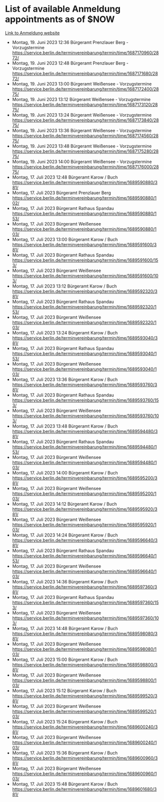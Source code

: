 # List of available Anmeldung appointments as of $NOW
[Link to Anmeldung website](https://service.berlin.de/terminvereinbarung/termin/tag.php?termin=1&anliegen[]=120686&dienstleisterlist=122210,122217,327316,122219,327312,122227,327314,122231,327346,122243,327348,122254,122252,329742,122260,329745,122262,329748,122271,327278,122273,327274,122277,327276,330436,122280,327294,122282,327290,122284,327292,122291,327270,122285,327266,122286,327264,122296,327268,150230,329760,122297,327286,122294,327284,122312,329763,122314,329775,122304,327330,122311,327334,122309,327332,317869,122281,327352,122279,329772,122283,122276,327324,122274,327326,122267,329766,122246,327318,122251,327320,122257,327322,122208,327298,122226,327300&herkunft=http%3A%2F%2Fservice.berlin.de%2Fdienstleistung%2F120686%2F)
- Montag, 19. Juni 2023 12:36 Bürgeramt Prenzlauer Berg - Vorzugstermine https://service.berlin.de/terminvereinbarung/termin/time/1687170960/2872/
- Montag, 19. Juni 2023 12:48 Bürgeramt Prenzlauer Berg - Vorzugstermine https://service.berlin.de/terminvereinbarung/termin/time/1687171680/2872/
- Montag, 19. Juni 2023 13:00 Bürgeramt Weißensee - Vorzugstermine https://service.berlin.de/terminvereinbarung/termin/time/1687172400/2875/
- Montag, 19. Juni 2023 13:12 Bürgeramt Weißensee - Vorzugstermine https://service.berlin.de/terminvereinbarung/termin/time/1687173120/2875/
- Montag, 19. Juni 2023 13:24 Bürgeramt Weißensee - Vorzugstermine https://service.berlin.de/terminvereinbarung/termin/time/1687173840/2875/
- Montag, 19. Juni 2023 13:36 Bürgeramt Weißensee - Vorzugstermine https://service.berlin.de/terminvereinbarung/termin/time/1687174560/2875/
- Montag, 19. Juni 2023 13:48 Bürgeramt Weißensee - Vorzugstermine https://service.berlin.de/terminvereinbarung/termin/time/1687175280/2875/
- Montag, 19. Juni 2023 14:00 Bürgeramt Weißensee - Vorzugstermine https://service.berlin.de/terminvereinbarung/termin/time/1687176000/2875/
- Montag, 17. Juli 2023 12:48 Bürgeramt Karow / Buch https://service.berlin.de/terminvereinbarung/termin/time/1689590880/381/
- Montag, 17. Juli 2023  Bürgeramt Prenzlauer Berg https://service.berlin.de/terminvereinbarung/termin/time/1689590880/102/
- Montag, 17. Juli 2023  Bürgeramt Rathaus Spandau https://service.berlin.de/terminvereinbarung/termin/time/1689590880/153/
- Montag, 17. Juli 2023  Bürgeramt Weißensee https://service.berlin.de/terminvereinbarung/termin/time/1689590880/103/
- Montag, 17. Juli 2023 13:00 Bürgeramt Karow / Buch https://service.berlin.de/terminvereinbarung/termin/time/1689591600/381/
- Montag, 17. Juli 2023  Bürgeramt Rathaus Spandau https://service.berlin.de/terminvereinbarung/termin/time/1689591600/153/
- Montag, 17. Juli 2023  Bürgeramt Weißensee https://service.berlin.de/terminvereinbarung/termin/time/1689591600/103/
- Montag, 17. Juli 2023 13:12 Bürgeramt Karow / Buch https://service.berlin.de/terminvereinbarung/termin/time/1689592320/381/
- Montag, 17. Juli 2023  Bürgeramt Rathaus Spandau https://service.berlin.de/terminvereinbarung/termin/time/1689592320/153/
- Montag, 17. Juli 2023  Bürgeramt Weißensee https://service.berlin.de/terminvereinbarung/termin/time/1689592320/103/
- Montag, 17. Juli 2023 13:24 Bürgeramt Karow / Buch https://service.berlin.de/terminvereinbarung/termin/time/1689593040/381/
- Montag, 17. Juli 2023  Bürgeramt Rathaus Spandau https://service.berlin.de/terminvereinbarung/termin/time/1689593040/153/
- Montag, 17. Juli 2023  Bürgeramt Weißensee https://service.berlin.de/terminvereinbarung/termin/time/1689593040/103/
- Montag, 17. Juli 2023 13:36 Bürgeramt Karow / Buch https://service.berlin.de/terminvereinbarung/termin/time/1689593760/381/
- Montag, 17. Juli 2023  Bürgeramt Rathaus Spandau https://service.berlin.de/terminvereinbarung/termin/time/1689593760/153/
- Montag, 17. Juli 2023  Bürgeramt Weißensee https://service.berlin.de/terminvereinbarung/termin/time/1689593760/103/
- Montag, 17. Juli 2023 13:48 Bürgeramt Karow / Buch https://service.berlin.de/terminvereinbarung/termin/time/1689594480/381/
- Montag, 17. Juli 2023  Bürgeramt Rathaus Spandau https://service.berlin.de/terminvereinbarung/termin/time/1689594480/153/
- Montag, 17. Juli 2023  Bürgeramt Weißensee https://service.berlin.de/terminvereinbarung/termin/time/1689594480/103/
- Montag, 17. Juli 2023 14:00 Bürgeramt Karow / Buch https://service.berlin.de/terminvereinbarung/termin/time/1689595200/381/
- Montag, 17. Juli 2023  Bürgeramt Weißensee https://service.berlin.de/terminvereinbarung/termin/time/1689595200/103/
- Montag, 17. Juli 2023 14:12 Bürgeramt Karow / Buch https://service.berlin.de/terminvereinbarung/termin/time/1689595920/381/
- Montag, 17. Juli 2023  Bürgeramt Weißensee https://service.berlin.de/terminvereinbarung/termin/time/1689595920/103/
- Montag, 17. Juli 2023 14:24 Bürgeramt Karow / Buch https://service.berlin.de/terminvereinbarung/termin/time/1689596640/381/
- Montag, 17. Juli 2023  Bürgeramt Rathaus Spandau https://service.berlin.de/terminvereinbarung/termin/time/1689596640/153/
- Montag, 17. Juli 2023  Bürgeramt Weißensee https://service.berlin.de/terminvereinbarung/termin/time/1689596640/103/
- Montag, 17. Juli 2023 14:36 Bürgeramt Karow / Buch https://service.berlin.de/terminvereinbarung/termin/time/1689597360/381/
- Montag, 17. Juli 2023  Bürgeramt Rathaus Spandau https://service.berlin.de/terminvereinbarung/termin/time/1689597360/153/
- Montag, 17. Juli 2023  Bürgeramt Weißensee https://service.berlin.de/terminvereinbarung/termin/time/1689597360/103/
- Montag, 17. Juli 2023 14:48 Bürgeramt Karow / Buch https://service.berlin.de/terminvereinbarung/termin/time/1689598080/381/
- Montag, 17. Juli 2023  Bürgeramt Weißensee https://service.berlin.de/terminvereinbarung/termin/time/1689598080/103/
- Montag, 17. Juli 2023 15:00 Bürgeramt Karow / Buch https://service.berlin.de/terminvereinbarung/termin/time/1689598800/381/
- Montag, 17. Juli 2023  Bürgeramt Weißensee https://service.berlin.de/terminvereinbarung/termin/time/1689598800/103/
- Montag, 17. Juli 2023 15:12 Bürgeramt Karow / Buch https://service.berlin.de/terminvereinbarung/termin/time/1689599520/381/
- Montag, 17. Juli 2023  Bürgeramt Weißensee https://service.berlin.de/terminvereinbarung/termin/time/1689599520/103/
- Montag, 17. Juli 2023 15:24 Bürgeramt Karow / Buch https://service.berlin.de/terminvereinbarung/termin/time/1689600240/381/
- Montag, 17. Juli 2023  Bürgeramt Weißensee https://service.berlin.de/terminvereinbarung/termin/time/1689600240/103/
- Montag, 17. Juli 2023 15:36 Bürgeramt Karow / Buch https://service.berlin.de/terminvereinbarung/termin/time/1689600960/381/
- Montag, 17. Juli 2023  Bürgeramt Weißensee https://service.berlin.de/terminvereinbarung/termin/time/1689600960/103/
- Montag, 17. Juli 2023 15:48 Bürgeramt Karow / Buch https://service.berlin.de/terminvereinbarung/termin/time/1689601680/381/
